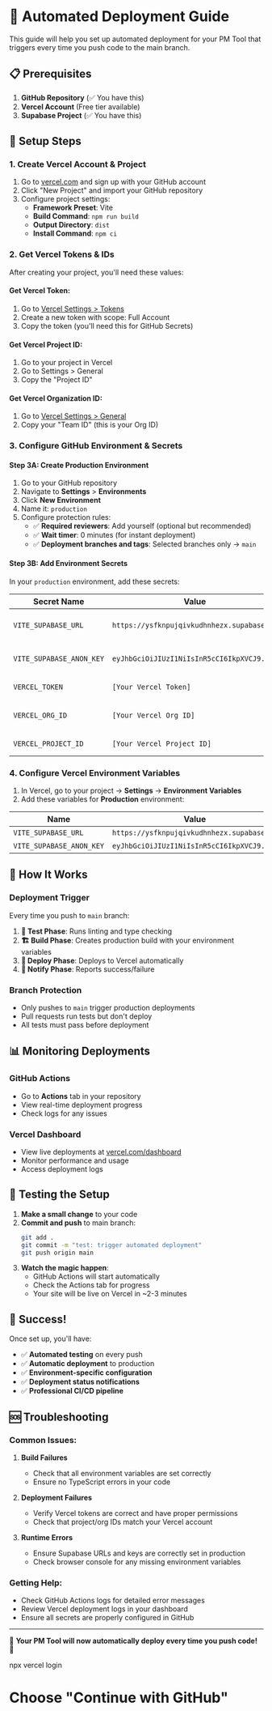 # 🚀 Automated Deployment Guide

This guide will help you set up automated deployment for your PM Tool that triggers every time you push code to the main branch.

## 📋 Prerequisites

1. **GitHub Repository** (✅ You have this)
2. **Vercel Account** (Free tier available)
3. **Supabase Project** (✅ You have this)

## 🔧 Setup Steps

### 1. Create Vercel Account & Project

1. Go to [vercel.com](https://vercel.com) and sign up with your GitHub account
2. Click "New Project" and import your GitHub repository
3. Configure project settings:
   - **Framework Preset**: Vite
   - **Build Command**: `npm run build`
   - **Output Directory**: `dist`
   - **Install Command**: `npm ci`

### 2. Get Vercel Tokens & IDs

After creating your project, you'll need these values:

#### Get Vercel Token:
1. Go to [Vercel Settings > Tokens](https://vercel.com/account/tokens)
2. Create a new token with scope: Full Account
3. Copy the token (you'll need this for GitHub Secrets)

#### Get Vercel Project ID:
1. Go to your project in Vercel
2. Go to Settings > General
3. Copy the "Project ID"

#### Get Vercel Organization ID:
1. Go to [Vercel Settings > General](https://vercel.com/account)
2. Copy your "Team ID" (this is your Org ID)

### 3. Configure GitHub Environment & Secrets

#### Step 3A: Create Production Environment
1. Go to your GitHub repository
2. Navigate to **Settings** > **Environments**
3. Click **New Environment**
4. Name it: `production`
5. Configure protection rules:
   - ✅ **Required reviewers**: Add yourself (optional but recommended)
   - ✅ **Wait timer**: 0 minutes (for instant deployment)
   - ✅ **Deployment branches and tags**: Selected branches only → `main`

#### Step 3B: Add Environment Secrets
In your `production` environment, add these secrets:

| Secret Name | Value | Description |
|-------------|-------|-------------|
| `VITE_SUPABASE_URL` | `https://ysfknpujqivkudhnhezx.supabase.co` | Your Supabase project URL |
| `VITE_SUPABASE_ANON_KEY` | `eyJhbGciOiJIUzI1NiIsInR5cCI6IkpXVCJ9...` | Your Supabase anon key |
| `VERCEL_TOKEN` | `[Your Vercel Token]` | Token from Step 2 |
| `VERCEL_ORG_ID` | `[Your Vercel Org ID]` | Organization ID from Step 2 |
| `VERCEL_PROJECT_ID` | `[Your Vercel Project ID]` | Project ID from Step 2 |

### 4. Configure Vercel Environment Variables

1. In Vercel, go to your project → **Settings** → **Environment Variables**
2. Add these variables for **Production** environment:

| Name | Value | Environment |
|------|-------|-------------|
| `VITE_SUPABASE_URL` | `https://ysfknpujqivkudhnhezx.supabase.co` | Production |
| `VITE_SUPABASE_ANON_KEY` | `eyJhbGciOiJIUzI1NiIsInR5cCI6IkpXVCJ9...` | Production |

## 🎯 How It Works

### Deployment Trigger
Every time you push to `main` branch:

1. **🧪 Test Phase**: Runs linting and type checking
2. **🏗️ Build Phase**: Creates production build with your environment variables
3. **🚀 Deploy Phase**: Deploys to Vercel automatically
4. **📢 Notify Phase**: Reports success/failure

### Branch Protection
- Only pushes to `main` trigger production deployments
- Pull requests run tests but don't deploy
- All tests must pass before deployment

## 📊 Monitoring Deployments

### GitHub Actions
- Go to **Actions** tab in your repository
- View real-time deployment progress
- Check logs for any issues

### Vercel Dashboard
- View live deployments at [vercel.com/dashboard](https://vercel.com/dashboard)
- Monitor performance and usage
- Access deployment logs

## 🔄 Testing the Setup

1. **Make a small change** to your code
2. **Commit and push** to main branch:
   ```bash
   git add .
   git commit -m "test: trigger automated deployment"
   git push origin main
   ```
3. **Watch the magic happen**:
   - GitHub Actions will start automatically
   - Check the Actions tab for progress
   - Your site will be live on Vercel in ~2-3 minutes

## 🎉 Success!

Once set up, you'll have:

- ✅ **Automated testing** on every push
- ✅ **Automatic deployment** to production
- ✅ **Environment-specific configuration**
- ✅ **Deployment status notifications**
- ✅ **Professional CI/CD pipeline**

## 🆘 Troubleshooting

### Common Issues:

1. **Build Failures**
   - Check that all environment variables are set correctly
   - Ensure no TypeScript errors in your code

2. **Deployment Failures**
   - Verify Vercel tokens are correct and have proper permissions
   - Check that project/org IDs match your Vercel account

3. **Runtime Errors**
   - Ensure Supabase URLs and keys are correctly set in production
   - Check browser console for any missing environment variables

### Getting Help:
- Check GitHub Actions logs for detailed error messages
- Review Vercel deployment logs in your dashboard
- Ensure all secrets are properly configured in GitHub

---

🎊 **Your PM Tool will now automatically deploy every time you push code!** 🎊 

npx vercel login
# Choose "Continue with GitHub" 